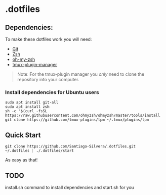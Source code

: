 # .dotfiles


## Dependencies:

To make these dotfiles work you will need:

- [Git](https://git-scm.com/book/en/v2/Getting-Started-Installing-Git)
- [Zsh](https://github.com/ohmyzsh/ohmyzsh/wiki/Installing-ZSH)
- [oh-my-zsh](https://ohmyz.sh/#install)
- [tmux-plugin-manager](https://github.com/tmux-plugins/tpm?tab=readme-ov-file#installation)

> Note: For the tmux-plugin manager you *only* need to clone the repository into your computer.

### Install dependencies for Ubuntu users
```
sudo apt install git-all
sudo apt install zsh
sh -c "$(curl -fsSL https://raw.githubusercontent.com/ohmyzsh/ohmyzsh/master/tools/install.sh)"
git clone https://github.com/tmux-plugins/tpm ~/.tmux/plugins/tpm
```

## Quick Start

```
git clone https://github.com/Santiago-Silvera/.dotfiles.git ~/.dotfiles | ./.dotfiles/start
```
As easy as that!


## TODO

install.sh command to install dependencies and start.sh for you
